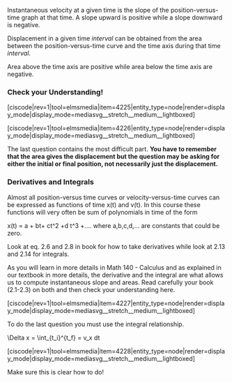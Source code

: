 Instantaneous velocity at a given time is the slope of the position-versus-time graph at that time. A slope upward is positive while a slope downward is negative. 

Displacement in a given time _interval_ can be obtained from the area between the position-versus-time curve and the time axis during that time _interval_. 

Area above the time axis are positive while area below the time axis are negative. 

### Check your Understanding!

[ciscode|rev=1|tool=elmsmedia|item=4225|entity_type=node|render=display_mode|display_mode=mediasvg__stretch__medium__lightboxed]

[ciscode|rev=1|tool=elmsmedia|item=4226|entity_type=node|render=display_mode|display_mode=mediasvg__stretch__medium__lightboxed]

The last question contains the most difficult part. **You have to remember that the area gives the displacement but the question may be asking for either the initial or final position, not necessarily just the displacement.** 

### Derivatives and Integrals

Almost all position-versus time curves or velocity-versus-time curves can be expressed as functions of time <lrn-math>x(t)</lrn-math> and <lrn-math>v(t)</lrn-math>. In this course these functions will very often be sum of polynomials in time of the form 


<lrn-math>x(t) = a + bt+ ct^2 +d t^3 +....</lrn-math>
where <lrn-math>a,b,c,d,...</lrn-math> are constants that could be zero. 

Look at eq. 2.6 and 2.8 in book for how to take derivatives while look at 2.13 and 2.14 for integrals. 

As you will learn in more details in Math 140 - Calculus and as explained in our textbook in more details, the derivative and the integral are what allows us to compute instantaneous slope and areas. Read carefully your book (2.1-2.3) on both and then check your understanding here. 

[ciscode|rev=1|tool=elmsmedia|item=4227|entity_type=node|render=display_mode|display_mode=mediasvg__stretch__medium__lightboxed]

To do the last question you must use the integral relationship.

<lrn-math>\Delta x = \int_{t_i}^{t_f} = v_x dt</lrn-math>

[ciscode|rev=1|tool=elmsmedia|item=4228|entity_type=node|render=display_mode|display_mode=mediasvg__stretch__medium__lightboxed]

Make sure this is clear how to do!